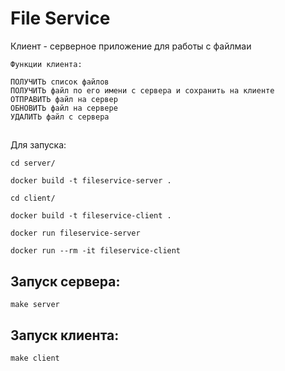 # File Service

Клиент - серверное приложение для работы с файлмаи

    Функции клиента:    

    ПОЛУЧИТЬ список файлов
    ПОЛУЧИТЬ файл по его имени с сервера и сохранить на клиенте
    ОТПРАВИТЬ файл на сервер
    ОБНОВИТЬ файл на сервере
    УДАЛИТЬ файл с сервера


## 
Для запуска:

    cd server/

    docker build -t fileservice-server .

    cd client/

    docker build -t fileservice-client .

    docker run fileservice-server

    docker run --rm -it fileservice-client

## Запуск сервера:
    make server

## Запуск клиента:
    make client
